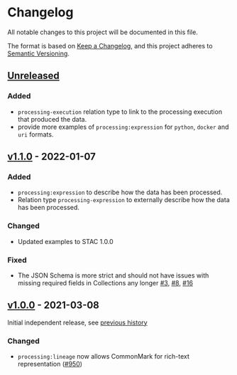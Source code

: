 # Changelog
All notable changes to this project will be documented in this file.

The format is based on [Keep a Changelog](https://keepachangelog.com/en/1.0.0/),
and this project adheres to [Semantic Versioning](https://semver.org/spec/v2.0.0.html).

## [Unreleased]

### Added

- `processing-execution` relation type to link to the processing execution that produced the data.
- provide more examples of `processing:expression` for `python`, `docker` and `uri` formats.

## [v1.1.0] - 2022-01-07

### Added

- `processing:expression` to describe how the data has been processed.
- Relation type `processing-expression` to externally describe how the data has been processed.

### Changed

- Updated examples to STAC 1.0.0

### Fixed

- The JSON Schema is more strict and should not have issues with missing required fields in Collections any longer [#3](https://github.com/stac-extensions/processing/issues/3), [#8](https://github.com/stac-extensions/processing/issues/8), [#16](https://github.com/stac-extensions/processing/issues/16)

## [v1.0.0] - 2021-03-08

Initial independent release, see [previous history](https://github.com/radiantearth/stac-spec/commits/4a841605ad83a16f45fcb88ed90117d6c77a7f04/extensions/processing)

### Changed

- `processing:lineage` now allows CommonMark for rich-text representation ([#950](https://github.com/radiantearth/stac-spec/issues/950))

[Unreleased]: <https://github.com/stac-extensions/processing/compare/v1.1.0...HEAD>
[v1.1.0]: <https://github.com/stac-extensions/processing/compare/v1.1.0...v1.0.0>
[v1.0.0]: <https://github.com/stac-extensions/processing/tree/v1.0.0>

